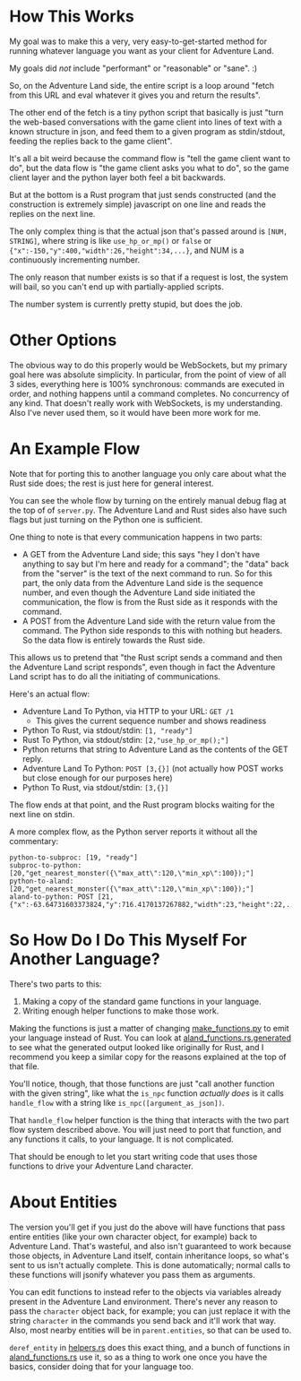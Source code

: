 How This Works
==============

My goal was to make this a very, very easy-to-get-started method for running whatever language you want as your client for Adventure Land.

My goals did *not* include "performant" or "reasonable" or "sane".  :)

So, on the Adventure Land side, the entire script is a loop around "fetch from this URL and eval whatever it gives you and return the results".

The other end of the fetch is a tiny python script that basically is just "turn the web-based conversations with the game client into lines of text with a known structure in json, and feed them to a given program as stdin/stdout, feeding the replies back to the game client".

It's all a bit weird because the command flow is "tell the game client want to do", but the data flow is "the game client asks you what to do", so the game client layer and the python layer both feel a bit backwards.

But at the bottom is a Rust program that just sends constructed (and the construction is extremely simple) javascript on one line and reads the replies on the next line.

The only complex thing is that the actual json that's passed around is `[NUM, STRING]`, where string is like `use_hp_or_mp()` or `false` or `{"x":-150,"y":400,"width":26,"height":34,...}`, and NUM is a continuously incrementing number.

The only reason that number exists is so that if a request is lost, the system will bail, so you can't end up with partially-applied scripts.

The number system is currently pretty stupid, but does the job.

Other Options
=============

The obvious way to do this properly would be WebSockets, but my primary goal here was absolute simplicity.  In particular, from the point of view of all 3 sides, everything here is 100% synchronous: commands are executed in order, and nothing happens until a command completes.  No concurrency of any kind.  That doesn't really work with WebSockets, is my understanding.  Also I've never used them, so it would have been more work for me.

An Example Flow
===============

Note that for porting this to another language you only care about what the Rust side does; the rest is just here for general interest.

You can see the whole flow by turning on the entirely manual debug flag at the top of of `server.py`.  The Adventure Land and Rust sides also have such flags but just turning on the Python one is sufficient.

One thing to note is that every communication happens in two parts:
- A GET from the Adventure Land side; this says "hey I don't have anything to say but I'm here and ready for a command"; the "data" back from the "server" is the text of the next command to run.  So for this part, the only data from the Adventure Land side is the sequence number, and even though the Adventure Land side initiated the communication, the flow is from the Rust side as it responds with the command.
- A POST from the Adventure Land side with the return value from the command.  The Python side responds to this with nothing but headers.  So the data flow is entirely towards the Rust side.

This allows us to pretend that "the Rust script sends a command and then the Adventure Land script responds", even though in fact the Adventure Land script has to do all the initiating of communications.

Here's an actual flow:

- Adventure Land To Python, via HTTP to your URL: `GET /1`
    - This gives the current sequence number and shows readiness
- Python To Rust, via stdout/stdin: `[1, "ready"]`
- Rust To Python, via stdout/stdin: `[2,"use_hp_or_mp();"]`
- Python returns that string to Adventure Land as the contents of the GET reply.
- Adventure Land To Python: `POST [3,{}]` (not actually how POST works but close enough for our purposes here)
- Python To Rust, via stdout/stdin: `[3,{}]`

The flow ends at that point, and the Rust program blocks waiting for the next line on stdin.

A more complex flow, as the Python server reports it without all the commentary:

```
python-to-subproc: [19, "ready"]
subproc-to-python: [20,"get_nearest_monster({\"max_att\":120,\"min_xp\":100});"]
python-to-aland: [20,"get_nearest_monster({\"max_att\":120,\"min_xp\":100});"]
aland-to-python: POST [21,{"x":-63.64731603373824,"y":716.4170137267882,"width":23,"height":22,...}]
```

So How Do I Do This Myself For Another Language?
================================================

There's two parts to this:

1. Making a copy of the standard game functions in your language.
2. Writing enough helper functions to make those work.

Making the functions is just a matter of changing [make_functions.py](./make_functions.py) to emit your language instead of Rust.  You can look at [aland_functions.rs.generated](../src/aland_functions.rs.generated) to see what the generated output looked like originally for Rust, and I recommend you keep a similar copy for the reasons explained at the top of that file.

You'll notice, though, that those functions are just "call another function with the given string", like what the `is_npc` function *actually does* is it calls `handle_flow` with a string like `is_npc([argument_as_json])`.

That `handle_flow` helper function is the thing that interacts with the two part flow system described above.  You will just need to port that function, and any functions it calls, to your language.  It is not complicated.

That should be enough to let you start writing code that uses those functions to drive your Adventure Land character.

About Entities
==============

The version you'll get if you just do the above will have functions that pass entire entities (like your own character object, for example) back to Adventure Land.  That's wasteful, and also isn't guaranteed to work because those objects, in Adventure Land itself, contain inheritance loops, so what's sent to us isn't actually complete.  This is done automatically; normal calls to these functions will jsonify whatever you pass them as arguments.

You can edit functions to instead refer to the objects via variables already present in the Adventure Land environment.  There's never any reason to pass the `character` object back, for example; you can just replace it with the string `character` in the commands you send back and it'll work that way.  Also, most nearby entities will be in `parent.entities`, so that can be used to.

`deref_entity` in [helpers.rs](../src/helpers.rs) does this exact thing, and a bunch of functions in [aland_functions.rs](../src/aland_functions.rs) use it, so as a thing to work one once you have the basics, consider doing that for your language too.

